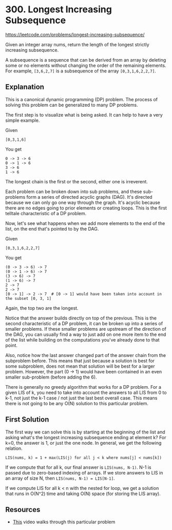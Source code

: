 # 300. Longest Increasing Subsequence

https://leetcode.com/problems/longest-increasing-subsequence/

Given an integer array nums, return the length of the longest strictly increasing subsequence.

A subsequence is a sequence that can be derived from an array by deleting some or no elements without changing the order of the remaining elements. For example, `[3,6,2,7]` is a subsequence of the array `[0,3,1,6,2,2,7]`.
 
## Explanation

This is a canonical dynamic programming (DP) problem. The process of solving this problem can be generalized to many DP problems.

The first step is to visualize what is being asked. It can help to have a very simple example.

Given
```
[0,3,1,6]
```

You get
```
0 -> 3 -> 6
0 -> 1 -> 6
3 -> 6
1 -> 6
```

The longest chain is the first or the second, either one is irreverent.

Each problem can be broken down into sub problems, and these sub-problems form a series of directed acyclic graphs (DAG). It's directed because we can only go one way through the graph. It's acyclic because there are no edges going to prior elements or creating loops. This is the first telltale characteristic of a DP problem.

Now, let's see what happens when we add more elements to the end of the list, on the end that's pointed to by the DAG.

Given
```
[0,3,1,6,2,2,7]
```

You get
```
(0 -> 3 -> 6) -> 7
(0 -> 1 -> 6) -> 7
(3 -> 6) -> 7
(1 -> 6) -> 7
2 -> 7
2 -> 7
[0 -> 1] -> 2 -> 7  # [0 -> 1] would have been taken into account in the subset [0, 3, 1]
```

Again, the top two are the longest.

Notice that the answer builds directly on top of the previous. This is the second characteristic of a DP problem, it can be broken up into a series of smaller problems. If these smaller problems are upstream of the direction of the DAG, you can usually find a way to just add on one more item to the end of the list while building on the computations you've already done to that point.

Also, notice how the last answer changed part of the answer chain from the subproblem before. This means that just because a solution is best for some subproblem, does not mean that solution will be best for a larger problem. However, the part (0 -> 1) would have been contained in an even smaller sub-problem (before adding the 6).

There is generally no greedy algorithm that works for a DP problem. For a given LIS of k, you need to take into account the answers to all LIS from 0 to k-1, not just the k-1 case / not just the last best overall case. This means there is not going to be any O(N) solution to this particular problem.

## First Solution

The first way we can solve this is by starting at the beginning of the list and asking what's the longest increasing subsequence ending at element k? For k=0, the answer is 1, or just the one node. In general, we get the following relation.

```
LIS(nums, k) = 1 + max(LIS(j) for all j < k where nums[j] < nums[k])
```

If we compute that for all k, our final answer is `LIS(nums, N-1)`. N-1 is passed due to zero-based indexing of arrays. If we store answers to LIS in an array of size N, then `LIS(nums, N-1) = LIS[N-1]`.

If we compute LIS for all k < n with the nested for loop, we get a solution that runs in O(N^2) time and taking O(N) space (for storing the LIS array).

## Resources
* [This](https://www.youtube.com/watch?v=aPQY__2H3tE) video walks through this particular problem
